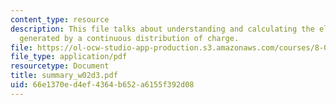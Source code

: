 ```yaml
---
content_type: resource
description: This file talks about understanding and calculating the electric field
  generated by a continuous distribution of charge.
file: https://ol-ocw-studio-app-production.s3.amazonaws.com/courses/8-02t-electricity-and-magnetism-spring-2005/66e1370ed4ef4364b652a6155f392d08_summary_w02d3.pdf
file_type: application/pdf
resourcetype: Document
title: summary_w02d3.pdf
uid: 66e1370e-d4ef-4364-b652-a6155f392d08
---
```

